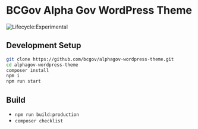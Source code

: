 # BCGov Alpha Gov WordPress Theme

![Lifecycle:Experimental](https://img.shields.io/badge/Lifecycle-Experimental-339999)

## Development Setup

```bash
git clone https://github.com/bcgov/alphagov-wordpress-theme.git
cd alphagov-wordpress-theme
composer install
npm i
npm run start
```

## Build

* ``` npm run build:production ```
* ``` composer checklist ```

